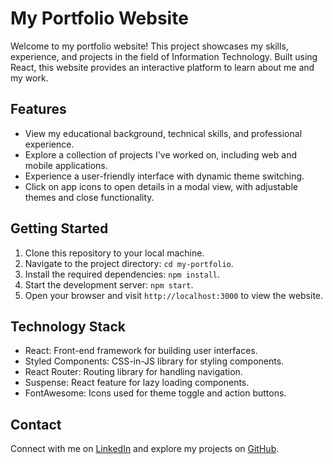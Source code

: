 # My Portfolio Website

Welcome to my portfolio website! This project showcases my skills, experience, and projects in the field of Information Technology. Built using React, this website provides an interactive platform to learn about me and my work.

## Features

- View my educational background, technical skills, and professional experience.
- Explore a collection of projects I've worked on, including web and mobile applications.
- Experience a user-friendly interface with dynamic theme switching.
- Click on app icons to open details in a modal view, with adjustable themes and close functionality.

## Getting Started

1. Clone this repository to your local machine.
2. Navigate to the project directory: `cd my-portfolio`.
3. Install the required dependencies: `npm install`.
4. Start the development server: `npm start`.
5. Open your browser and visit `http://localhost:3000` to view the website.

## Technology Stack

- React: Front-end framework for building user interfaces.
- Styled Components: CSS-in-JS library for styling components.
- React Router: Routing library for handling navigation.
- Suspense: React feature for lazy loading components.
- FontAwesome: Icons used for theme toggle and action buttons.

## Contact

Connect with me on [LinkedIn](https://www.linkedin.com/in/govindji) and explore my projects on [GitHub](https://github.com/jigovind556).
